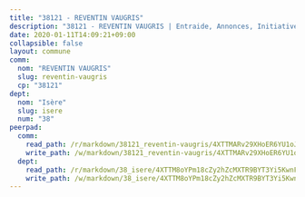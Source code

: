 ```yaml
---
title: "38121 - REVENTIN VAUGRIS"
description: "38121 - REVENTIN VAUGRIS | Entraide, Annonces, Initiatives"
date: 2020-01-11T14:09:21+09:00
collapsible: false
layout: commune
comm:
  nom: "REVENTIN VAUGRIS"
  slug: reventin-vaugris
  cp: "38121"
dept:
  nom: "Isère"
  slug: isere
  num: "38"
peerpad:
  comm:
    read_path: /r/markdown/38121_reventin-vaugris/4XTTMARv29XHoER6YU1oJ8JW5ZuSo2twREwHMDt2QMotbpjiZ
    write_path: /w/markdown/38121_reventin-vaugris/4XTTMARv29XHoER6YU1oJ8JW5ZuSo2twREwHMDt2QMotbpjiZ-K3TgUZLH32uh2zZNnUCPSPjAGhgoEXjUrC5KEn3NWvBnoKdwmRoEMQPqig36vE4XMnv54hnpvP8bV38cCtcrMn4k4Fqrcje1QRHxPZtbrJsqLwgxjnyBubner6un83exkkcPBgMP
  dept:
    read_path: /r/markdown/38_isere/4XTTM8oYPm18cZy2hZcMXTR9BYT3Yi5KwnFvpXu1TXaRq7Q3V
    write_path: /w/markdown/38_isere/4XTTM8oYPm18cZy2hZcMXTR9BYT3Yi5KwnFvpXu1TXaRq7Q3V-K3TgUoSzs2JpJwfbzBvgU8N95mHo7JXz7NbEctNRM3EDb2iYHA4maKm3pRQwmboULLPnLFTEhRgTawPTWpmxTxKbTwDgAEzA9tUHjpudQTWdKWfdVSegAo77eCwhXTaVG7AyUZEs
---
```


